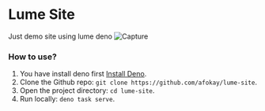 # Lume Site
Just demo site using lume deno
![Capture](https://telegra.ph/file/f1944e4a501416205fedf.jpg)

### How to use?
1. You have install deno first [Install Deno](https://deno.land/manual/getting_started/installation).
2. Clone the Github repo: `git clone https://github.com/afokay/lume-site`.
3. Open the project directory: `cd lume-site`.
4. Run locally: `deno task serve`.
